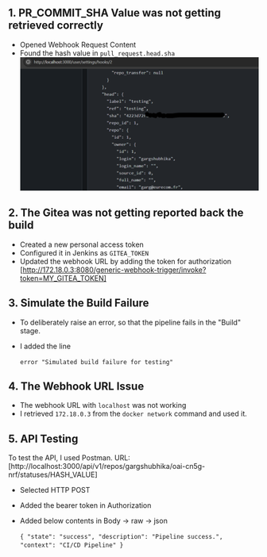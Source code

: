
## 1. PR_COMMIT_SHA Value was not getting retrieved correctly

- Opened Webhook Request Content
- Found the hash value in `pull_request.head.sha`
  ![PR_COMMIT_SHA Webhook](images/PR_COMMIT_SHA_request_content.png)


## 2. The Gitea was not getting reported back the build

- Created a new personal access token
- Configured it in Jenkins as `GITEA_TOKEN`
- Updated the webhook URL by adding the token for authorization [http://172.18.0.3:8080/generic-webhook-trigger/invoke?token=MY_GITEA_TOKEN]

## 3. Simulate the Build Failure
- To deliberately raise an error, so that the pipeline fails in the "Build" stage.
- I added the line

  `error "Simulated build failure for testing"`

## 4. The Webhook URL Issue
- The webhook URL with `localhost` was not working
- I retrieved `172.18.0.3` from the `docker network` command and used it.

## 5. API Testing
To test the API, I used Postman.
URL: [http://localhost:3000/api/v1/repos/gargshubhika/oai-cn5g-nrf/statuses/HASH_VALUE]

- Selected HTTP POST 
- Added the bearer token in Authorization 
- Added below contents in Body -> raw -> json
  
  `{
    "state": "success",
    "description": "Pipeline success.",
    "context": "CI/CD Pipeline"
}
`
